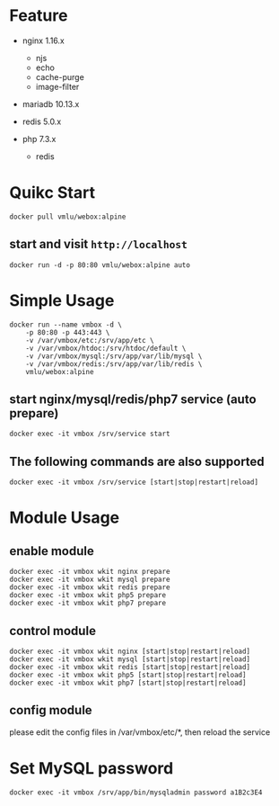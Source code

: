 # Feature

-   nginx    1.16.x

    -   njs
    -   echo
    -   cache-purge
    -   image-filter

-   mariadb  10.13.x

-   redis    5.0.x

-   php      7.3.x

    -   redis

# Quikc Start

```shell
docker pull vmlu/webox:alpine
```

## start and visit `http://localhost`

```shell
docker run -d -p 80:80 vmlu/webox:alpine auto
```

# Simple Usage

```shell
docker run --name vmbox -d \
    -p 80:80 -p 443:443 \
    -v /var/vmbox/etc:/srv/app/etc \
    -v /var/vmbox/htdoc:/srv/htdoc/default \
    -v /var/vmbox/mysql:/srv/app/var/lib/mysql \
    -v /var/vmbox/redis:/srv/app/var/lib/redis \
    vmlu/webox:alpine
```

## start nginx/mysql/redis/php7 service (auto prepare)

```shell
docker exec -it vmbox /srv/service start
```

## The following commands are also supported

```shell
docker exec -it vmbox /srv/service [start|stop|restart|reload]
```

# Module Usage

## enable module

```shell
docker exec -it vmbox wkit nginx prepare
docker exec -it vmbox wkit mysql prepare
docker exec -it vmbox wkit redis prepare
docker exec -it vmbox wkit php5 prepare
docker exec -it vmbox wkit php7 prepare
```

## control module

```shell
docker exec -it vmbox wkit nginx [start|stop|restart|reload]
docker exec -it vmbox wkit mysql [start|stop|restart|reload]
docker exec -it vmbox wkit redis [start|stop|restart|reload]
docker exec -it vmbox wkit php5 [start|stop|restart|reload]
docker exec -it vmbox wkit php7 [start|stop|restart|reload]
```

## config module

please edit the config files in /var/vmbox/etc/\*, then reload the service

# Set MySQL password

```shell
docker exec -it vmbox /srv/app/bin/mysqladmin password a1B2c3E4
```
